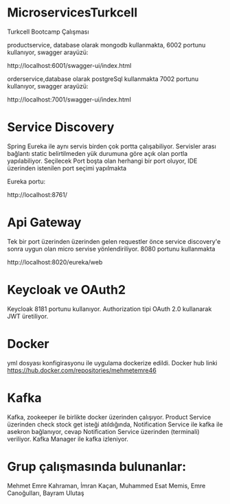 # MicroservicesTurkcell
Turkcell Bootcamp Çalışması

productservice, database olarak mongodb kullanmakta, 6002 portunu kullanıyor, swagger arayüzü:

http://localhost:6001/swagger-ui/index.html

orderservice,database olarak postgreSql kullanmakta 7002 portunu kullanıyor, swagger arayüzü:

http://localhost:7001/swagger-ui/index.html

# Service Discovery
Spring Eureka ile aynı servis birden çok portta çalışabiliyor.
Servisler arası bağlantı static belirtilmeden yük durumuna göre açık olan 
portla yapılabiliyor. Seçilecek Port boşta olan herhangi bir port oluyor,
IDE üzerinden istenilen port seçimi yapılmakta

Eureka portu:

http://localhost:8761/

# Api Gateway
Tek bir port üzerinden üzerinden gelen requestler önce service discovery'e sonra
uygun olan micro servise yönlendiriliyor. 8080 portunu kullanmakta

http://localhost:8020/eureka/web

# Keycloak ve OAuth2
Keycloak 8181 portunu kullanıyor. Authorization tipi OAuth 2.0
kullanarak JWT üretiliyor.

# Docker
yml dosyası konfigirasyonu ile uygulama dockerize edildi. Docker hub linki
https://hub.docker.com/repositories/mehmetemre46

# Kafka
Kafka, zookeeper ile birlikte docker üzerinden çalışıyor. Product
Service üzerinden check stock get isteği atıldığında, Notification 
Service ile kafka ile asekron bağlanıyor, cevap Notification Service
üzerinden (terminali) veriliyor. Kafka Manager ile kafka izleniyor.


# Grup çalışmasında bulunanlar:
Mehmet Emre Kahraman, İmran Kaçan, Muhammed Esat Memis, Emre Canoğulları, Bayram Ulutaş